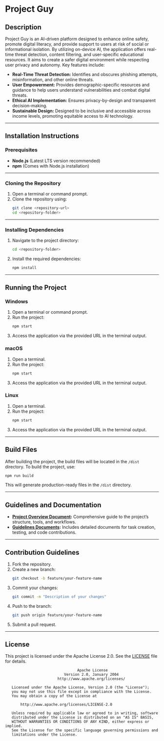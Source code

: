 # Project Guy

## Description

Project Guy is an AI-driven platform designed to enhance online safety, promote digital literacy, and provide support to users at risk of social or informational isolation. By utilizing on-device AI, the application offers real-time threat detection, content filtering, and user-specific educational resources. It aims to create a safer digital environment while respecting user privacy and autonomy. Key features include:

- **Real-Time Threat Detection:** Identifies and obscures phishing attempts, misinformation, and other online threats.
- **User Empowerment:** Provides demographic-specific resources and guidance to help users understand vulnerabilities and combat digital threats.
- **Ethical AI Implementation:** Ensures privacy-by-design and transparent decision-making.
- **Sustainable Design:** Designed to be inclusive and accessible across income levels, promoting equitable access to AI technology.

---

## Installation Instructions

### Prerequisites

- **Node.js** (Latest LTS version recommended)
- **npm** (Comes with Node.js installation)

---

### Cloning the Repository

1. Open a terminal or command prompt.
2. Clone the repository using:
   ```bash
   git clone <repository-url>
   cd <repository-folder>
   ```

---

### Installing Dependencies

1. Navigate to the project directory:
   ```bash
   cd <repository-folder>
   ```
2. Install the required dependencies:
   ```bash
   npm install
   ```

---

## Running the Project

### Windows

1. Open a terminal or command prompt.
2. Run the project:
   ```bash
   npm start
   ```
3. Access the application via the provided URL in the terminal output.

### macOS

1. Open a terminal.
2. Run the project:
   ```bash
   npm start
   ```
3. Access the application via the provided URL in the terminal output.

### Linux

1. Open a terminal.
2. Run the project:
   ```bash
   npm start
   ```
3. Access the application via the provided URL in the terminal output.

---

## Build Files

After building the project, the build files will be located in the `/dist` directory. To build the project, use:

```bash
npm run build
```

This will generate production-ready files in the `/dist` directory.

---

## Guidelines and Documentation

- **[Project Overview Document](docs/Project%20Overview%20and%20Structure.docx):** Comprehensive guide to the project’s structure, tools, and workflows.
- **[Guidelines Documents](docs/guidelines):** Includes detailed documents for task creation, testing, and code contributions.

---

## Contribution Guidelines

1. Fork the repository.
2. Create a new branch:
   ```bash
   git checkout -b feature/your-feature-name
   ```
3. Commit your changes:
   ```bash
   git commit -m "Description of your changes"
   ```
4. Push to the branch:
   ```bash
   git push origin feature/your-feature-name
   ```
5. Submit a pull request.

---

## License

This project is licensed under the Apache License 2.0. See the [LICENSE](LICENSE) file for details.

```text
                                 Apache License
                           Version 2.0, January 2004
                        http://www.apache.org/licenses/

   Licensed under the Apache License, Version 2.0 (the "License");
   you may not use this file except in compliance with the License.
   You may obtain a copy of the License at

       http://www.apache.org/licenses/LICENSE-2.0

   Unless required by applicable law or agreed to in writing, software
   distributed under the License is distributed on an "AS IS" BASIS,
   WITHOUT WARRANTIES OR CONDITIONS OF ANY KIND, either express or implied.
   See the License for the specific language governing permissions and
   limitations under the License.
```

